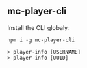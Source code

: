 ## mc-player-cli

Install the CLI globaly:
```
npm i -g mc-player-cli
```
```
> player-info [USERNAME]
> player-info [UUID]
```
